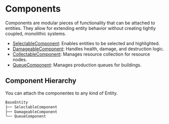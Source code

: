 # Components

Components are modular pieces of functionality that can be attached to entities. They allow for extending entity behavior without creating tightly coupled, monolithic systems.

- [SelectableComponent](./selectable_component.md): Enables entities to be selected and highlighted.
- [DamageableComponent](./damageable_component.md): Handles health, damage, and destruction logic.
- [CollectableComponent](./collectable_component.md): Manages resource collection for resource nodes.
- [QueueComponent](./queue_component.md): Manages production queues for buildings.

## Component Hierarchy

You can attach the componentes to any kind of Entity.

```bash
BaseEntity
├── SelectableComponent
├── DamageableComponent
└── QueueComponent
```